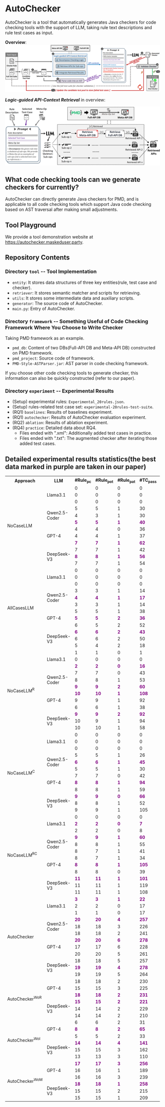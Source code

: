 # AutoChecker

AutoChecker is a tool that automatically generates Java checkers for code checking tools with the support of LLM, taking rule text descriptions and rule test cases as input.

**Overview**:
![Overview](overview.png)



***Logic-guided API-Context Retrieval*** in overview:

![Logic-guided API-Context Retrieval](retrieval.png)

## What code checking tools can we generate checkers for currently?
AutoChecker can directly generate Java checkers for PMD, and is applicable to all code checking tools which support Java code checking based on AST traversal after making small adjustments.

## Tool Playground

We provide a tool demonstration website at https://autochecker.maskeduser.party.

## Repository Contents

### Directory  `tool`  -- Tool Implementation

+ `entity`: It stores data structures of three key entities(rule, test case and checker).
+ `retriever`: It stores semantic matcher and scripts for retrieving.
+ `utils`: It stores some intermediate data and auxiliary scripts.
+ `generator`: The source code of AutoChecker.
+ `main.py`: Entry of AutoChecker.

### Directory  `framework`  -- Something Useful of Code Checking Framework Where You Choose to Write Checker
Taking PMD framework as an example.
+ `pmd_db`: Content of two DBs(Full-API DB and Meta-API DB) constructed on PMD framework.
+ `pmd_project`: Source code of framework.
+ `PMD-Style-ASTParser.jar`: AST parser in code checking framework.

If you choose other code checking tools to generate checker, this information can also be quickly constructed (refer to our paper).

### Directory `experiment` -- Experimental Results
+ (Setup) experimental rules: `Experimental_20rules.json`.
+ (Setup) rules-related test case set: `experimental-20rules-test-suite`.
+ (RQ1) `baselines`: Results of baselines experiment.
+ (RQ1) `autochecker`: Results of AutoChecker evaluation experiment.
+ (RQ2) `ablation`: Results of ablation experiment.
+ (RQ4) `practice`: Detailed data about RQ4. 
  + Files ended with ".xml": Additionally added test cases in practice.
  + Files ended with ".txt": The augmented checker after iterating those added test cases.


## Detailed experimental results statistics(the best data marked in purple are taken in our paper)

<table>
  <tr>
    <th>Approach</th>
    <th>LLM</th>
    <th>#Rule<sub>pc</sub></th>
    <th>#Rule<sub>pot</sub></th>
    <th>#Rule<sub>pat</sub></th>
    <th>#TC<sub>pass</sub></th>
    <th>TPR<sub>avg</sub></th>
  </tr>
  <tr>
    <td rowspan="12">NoCaseLLM</td>
    <td rowspan="3">Llama3.1</td>
    <td>0</td>
    <td>0</td>
    <td>0</td>
    <td>0</td>
    <td>0</td>
  </tr>
  <tr>
    <td>0</td>
    <td>0</td>
    <td>0</td>
    <td>0</td>
    <td>0</td>
  </tr>
  <tr>
    <td>0</td>
    <td>0</td>
    <td>0</td>
    <td>0</td>
    <td>0</td>
  </tr>
  <tr>
    <td rowspan="3">Qwen2.5-Coder</td>
    <td>5</td>
    <td>5</td>
    <td>1</td>
    <td>30</td>
    <td>17.82</td>
  </tr>
  <tr>
    <td>4</td>
    <td>3</td>
    <td>1</td>
    <td>30</td>
    <td>11.87</td>
  </tr>
  <tr>
    <td><span style="color: purple;"><b>5</b></span></td>
    <td><span style="color: purple;"><b>5</b></span></td>
    <td><span style="color: purple;"><b>1</b></span></td>
    <td><span style="color: purple;"><b>40</b></span></td>
    <td><span style="color: purple;"><b>19.41</b></span></td>
  </tr>
<tr>
    <td rowspan="3">GPT-4</td>
    <td>4</td>
    <td>4</td>
    <td>0</td>
    <td>36</td>
    <td>15.57</td>
  </tr>
  <tr>
    <td>4</td>
    <td>4</td>
    <td>1</td>
    <td>37</td>
    <td>13.89</td>
  </tr>
  <tr>
    <td><span style="color: purple;"><b>7</b></span></td>
    <td><span style="color: purple;"><b>7</b></span></td>
    <td><span style="color: purple;"><b>1</b></span></td>
    <td><span style="color: purple;"><b>62</b></span></td>
    <td><span style="color: purple;"><b>27.92</b></span></td>
  </tr>
<tr>
    <td rowspan="3">DeepSeek-V3</td>
    <td>7</td>
    <td>7</td>
    <td>1</td>
    <td>42</td>
    <td>24.38</td>
  </tr>
  <tr>
    <td><span style="color: purple;"><b>8</b></span></td>
    <td><span style="color: purple;"><b>8</b></span></td>
    <td><span style="color: purple;"><b>1</b></span></td>
    <td><span style="color: purple;"><b>56</b></span></td>
    <td><span style="color: purple;"><b>28.06</b></span></td>
  </tr>
  <tr>
    <td>7</td>
    <td>7</td>
    <td>1</td>
    <td>54</td>
    <td>22.79</td>
  </tr>
  <tr>
    <td rowspan="12">AllCasesLLM</td>
    <td rowspan="3">Llama3.1</td>
    <td>0</td>
    <td>0</td>
    <td>0</td>
    <td>0</td>
    <td>0</td>
  </tr>
  <tr>
    <td>0</td>
    <td>0</td>
    <td>0</td>
    <td>0</td>
    <td>0</td>
  </tr>
  <tr>
    <td>0</td>
    <td>0</td>
    <td>0</td>
    <td>0</td>
    <td>0</td>
  </tr>
  <tr>
    <td rowspan="3">Qwen2.5-Coder</td>
    <td>3</td>
    <td>3</td>
    <td>1</td>
    <td>14</td>
    <td>13.04</td>
  </tr>
  <tr>
    <td><span style="color: purple;"><b>4</b></span></td>
    <td><span style="color: purple;"><b>4</b></span></td>
    <td><span style="color: purple;"><b>1</b></span></td>
    <td><span style="color: purple;"><b>17</b></span></td>
    <td><span style="color: purple;"><b>14.40</b></span></td>
  </tr>
  <tr>
    <td>3</td>
    <td>3</td>
    <td>1</td>
    <td>14</td>
    <td>13.04</td>
  </tr>
<tr>
    <td rowspan="3">GPT-4</td>
    <td>5</td>
    <td>5</td>
    <td>1</td>
    <td>38</td>
    <td>15.84</td>
  </tr>
  <tr>
    <td><span style="color: purple;"><b>5</b></span></td>
    <td><span style="color: purple;"><b>5</b></span></td>
    <td><span style="color: purple;"><b>2</b></span></td>
    <td><span style="color: purple;"><b>36</b></span></td>
    <td><span style="color: purple;"><b>21.53</b></span></td>
  </tr>
  <tr>
    <td>6</td>
    <td>5</td>
    <td>2</td>
    <td>52</td>
    <td>19.40</td>
  </tr>
<tr>
    <td rowspan="3">DeepSeek-V3</td>
    <td><span style="color: purple;"><b>6</b></span></td>
    <td><span style="color: purple;"><b>6</b></span></td>
    <td><span style="color: purple;"><b>2</b></span></td>
    <td><span style="color: purple;"><b>43</b></span></td>
    <td><span style="color: purple;"><b>24.60</b></span></td>
  </tr>
  <tr>
    <td>6</td>
    <td>6</td>
    <td>2</td>
    <td>50</td>
    <td>23.26</td>
  </tr>
  <tr>
    <td>5</td>
    <td>4</td>
    <td>2</td>
    <td>18</td>
    <td>15.89</td>
  </tr>
  <tr>
    <td rowspan="12">NoCaseLLM<sup>R</sup></td>
    <td rowspan="3">Llama3.1</td>
    <td>1</td>
    <td>1</td>
    <td>0</td>
    <td>1</td>
    <td>2.50</td>
  </tr>
  <tr>
    <td>0</td>
    <td>0</td>
    <td>0</td>
    <td>0</td>
    <td>0</td>
  </tr>
  <tr>
    <td><span style="color: purple;"><b>2</b></span></td>
    <td><span style="color: purple;"><b>2</b></span></td>
    <td><span style="color: purple;"><b>0</b></span></td>
    <td><span style="color: purple;"><b>16</b></span></td>
    <td><span style="color: purple;"><b>4.71</b></span></td>
  </tr>
  <tr>
    <td rowspan="3">Qwen2.5-Coder</td>
    <td>7</td>
    <td>7</td>
    <td>0</td>
    <td>43</td>
    <td>22.90</td>
  </tr>
  <tr>
    <td>8</td>
    <td>8</td>
    <td>1</td>
    <td>53</td>
    <td>27.76</td>
  </tr>
  <tr>
    <td><span style="color: purple;"><b>9</b></span></td>
    <td><span style="color: purple;"><b>9</b></span></td>
    <td><span style="color: purple;"><b>2</b></span></td>
    <td><span style="color: purple;"><b>60</b></span></td>
    <td><span style="color: purple;"><b>30.68</b></span></td>
  </tr>
<tr>
    <td rowspan="3">GPT-4</td>
    <td><span style="color: purple;"><b>10</b></span></td>
    <td><span style="color: purple;"><b>10</b></span></td>
    <td><span style="color: purple;"><b>1</b></span></td>
    <td><span style="color: purple;"><b>108</b></span></td>
    <td><span style="color: purple;"><b>30.82</b></span></td>
  </tr>
  <tr>
    <td>9</td>
    <td>9</td>
    <td>1</td>
    <td>92</td>
    <td>25.95</td>
  </tr>
  <tr>
    <td>6</td>
    <td>6</td>
    <td>1</td>
    <td>38</td>
    <td>22.73</td>
  </tr>
<tr>
    <td rowspan="3">DeepSeek-V3</td>
    <td><span style="color: purple;"><b>9</b></span></td>
    <td><span style="color: purple;"><b>9</b></span></td>
    <td><span style="color: purple;"><b>2</b></span></td>
    <td><span style="color: purple;"><b>92</b></span></td>
    <td><span style="color: purple;"><b>32.05</b></span></td>
  </tr>
  <tr>
    <td>10</td>
    <td>9</td>
    <td>1</td>
    <td>94</td>
    <td>27.84</td>
  </tr>
  <tr>
    <td>10</td>
    <td>10</td>
    <td>1</td>
    <td>58</td>
    <td>27.60</td>
  </tr>
  <tr>
    <td rowspan="12">NoCaseLLM<sup>C</sup></td>
    <td rowspan="3">Llama3.1</td>
    <td>0</td>
    <td>0</td>
    <td>0</td>
    <td>0</td>
    <td>0</td>
  </tr>
  <tr>
    <td>0</td>
    <td>0</td>
    <td>0</td>
    <td>0</td>
    <td>0</td>
  </tr>
  <tr>
    <td>0</td>
    <td>0</td>
    <td>0</td>
    <td>0</td>
    <td>0</td>
  </tr>
  <tr>
    <td rowspan="3">Qwen2.5-Coder</td>
    <td>5</td>
    <td>5</td>
    <td>1</td>
    <td>26</td>
    <td>15.74</td>
  </tr>
  <tr>
    <td><span style="color: purple;"><b>6</b></span></td>
    <td><span style="color: purple;"><b>6</b></span></td>
    <td><span style="color: purple;"><b>1</b></span></td>
    <td><span style="color: purple;"><b>45</b></span></td>
    <td><span style="color: purple;"><b>21.18</b></span></td>
  </tr>
  <tr>
    <td>5</td>
    <td>5</td>
    <td>1</td>
    <td>30</td>
    <td>18.60</td>
  </tr>
<tr>
    <td rowspan="3">GPT-4</td>
    <td>7</td>
    <td>7</td>
    <td>0</td>
    <td>42</td>
    <td>22.19</td>
  </tr>
  <tr>
    <td><span style="color: purple;"><b>8</b></span></td>
    <td><span style="color: purple;"><b>8</b></span></td>
    <td><span style="color: purple;"><b>1</b></span></td>
    <td><span style="color: purple;"><b>94</b></span></td>
    <td><span style="color: purple;"><b>27.26</b></span></td>
  </tr>
  <tr>
    <td>8</td>
    <td>8</td>
    <td>1</td>
    <td>59</td>
    <td>22.86</td>
  </tr>
<tr>
    <td rowspan="3">DeepSeek-V3</td>
    <td><span style="color: purple;"><b>9</b></span></td>
    <td><span style="color: purple;"><b>9</b></span></td>
    <td><span style="color: purple;"><b>0</b></span></td>
    <td><span style="color: purple;"><b>66</b></span></td>
    <td><span style="color: purple;"><b>29.40</b></span></td>
  </tr>
  <tr>
    <td>8</td>
    <td>8</td>
    <td>1</td>
    <td>52</td>
    <td>28.71</td>
  </tr>
  <tr>
    <td>9</td>
    <td>9</td>
    <td>1</td>
    <td>105</td>
    <td>27.97</td>
  </tr>
  <tr>
    <td rowspan="12">NoCaseLLM<sup>RC</sup></td>
    <td rowspan="3">Llama3.1</td>
    <td>0</td>
    <td>0</td>
    <td>0</td>
    <td>0</td>
    <td>0</td>
  </tr>
  <tr>
    <td><span style="color: purple;"><b>2</b></span></td>
    <td><span style="color: purple;"><b>2</b></span></td>
    <td><span style="color: purple;"><b>0</b></span></td>
    <td><span style="color: purple;"><b>7</b></span></td>
    <td><span style="color: purple;"><b>6.25</b></span></td>
  </tr>
  <tr>
    <td>2</td>
    <td>2</td>
    <td>0</td>
    <td>8</td>
    <td>4.94</td>
  </tr>
  <tr>
    <td rowspan="3">Qwen2.5-Coder</td>
    <td><span style="color: purple;"><b>9</b></span></td>
    <td><span style="color: purple;"><b>9</b></span></td>
    <td><span style="color: purple;"><b>1</b></span></td>
    <td><span style="color: purple;"><b>60</b></span></td>
    <td><span style="color: purple;"><b>30.49</b></span></td>
  </tr>
  <tr>
    <td>8</td>
    <td>8</td>
    <td>1</td>
    <td>55</td>
    <td>27.09</td>
  </tr>
  <tr>
    <td>8</td>
    <td>7</td>
    <td>1</td>
    <td>41</td>
    <td>24.19</td>
  </tr>
<tr>
    <td rowspan="3">GPT-4</td>
    <td>8</td>
    <td>7</td>
    <td>1</td>
    <td>34</td>
    <td>22.87</td>
  </tr>
  <tr>
    <td><span style="color: purple;"><b>8</b></span></td>
    <td><span style="color: purple;"><b>8</b></span></td>
    <td><span style="color: purple;"><b>1</b></span></td>
    <td><span style="color: purple;"><b>105</b></span></td>
    <td><span style="color: purple;"><b>27.74</b></span></td>
  </tr>
  <tr>
    <td>8</td>
    <td>8</td>
    <td>0</td>
    <td>39</td>
    <td>22.50</td>
  </tr>
<tr>
    <td rowspan="3">DeepSeek-V3</td>
    <td><span style="color: purple;"><b>11</b></span></td>
    <td><span style="color: purple;"><b>11</b></span></td>
    <td><span style="color: purple;"><b>1</b></span></td>
    <td><span style="color: purple;"><b>101</b></span></td>
    <td><span style="color: purple;"><b>38.93</b></span></td>
  </tr>
  <tr>
    <td>11</td>
    <td>11</td>
    <td>1</td>
    <td>119</td>
    <td>33.83</td>
  </tr>
  <tr>
    <td>11</td>
    <td>11</td>
    <td>1</td>
    <td>108</td>
    <td>32.09</td>
  </tr>
  <tr>
    <td rowspan="12">AutoChecker</td>
    <td rowspan="3">Llama3.1</td>
    <td><span style="color: purple;"><b>3</b></span></td>
    <td><span style="color: purple;"><b>3</b></span></td>
    <td><span style="color: purple;"><b>1</b></span></td>
    <td><span style="color: purple;"><b>22</b></span></td>
    <td><span style="color: purple;"><b>8.41</b></span></td>
  </tr>
  <tr>
    <td>2</td>
    <td>2</td>
    <td>0</td>
    <td>17</td>
    <td>4.12</td>
  </tr>
  <tr>
    <td>1</td>
    <td>1</td>
    <td>0</td>
    <td>17</td>
    <td>4.47</td>
  </tr>
  <tr>
    <td rowspan="3">Qwen2.5-Coder</td>
    <td><span style="color: purple;"><b>20</b></span></td>
    <td><span style="color: purple;"><b>20</b></span></td>
    <td><span style="color: purple;"><b>4</b></span></td>
    <td><span style="color: purple;"><b>257</b></span></td>
    <td><span style="color: purple;"><b>79.01</b></span></td>
  </tr>
  <tr>
    <td>18</td>
    <td>18</td>
    <td>3</td>
    <td>226</td>
    <td>65.62</td>
  </tr>
  <tr>
    <td>18</td>
    <td>18</td>
    <td>2</td>
    <td>241</td>
    <td>68.90</td>
  </tr>
<tr>
    <td rowspan="3">GPT-4</td>
    <td><span style="color: purple;"><b>20</b></span></td>
    <td><span style="color: purple;"><b>20</b></span></td>
    <td><span style="color: purple;"><b>6</b></span></td>
    <td><span style="color: purple;"><b>278</b></span></td>
    <td><span style="color: purple;"><b>82.28</b></span></td>
  </tr>
  <tr>
    <td>17</td>
    <td>17</td>
    <td>6</td>
    <td>228</td>
    <td>66.63</td>
  </tr>
  <tr>
    <td>20</td>
    <td>20</td>
    <td>5</td>
    <td>261</td>
    <td>79.36</td>
  </tr>
<tr>
    <td rowspan="3">DeepSeek-V3</td>
    <td>18</td>
    <td>18</td>
    <td>5</td>
    <td>257</td>
    <td>76.59</td>
  </tr>
  <tr>
    <td><span style="color: purple;"><b>19</b></span></td>
    <td><span style="color: purple;"><b>19</b></span></td>
    <td><span style="color: purple;"><b>4</b></span></td>
    <td><span style="color: purple;"><b>278</b></span></td>
    <td><span style="color: purple;"><b>80.86</b></span></td>
  </tr>
  <tr>
    <td>19</td>
    <td>19</td>
    <td>5</td>
    <td>264</td>
    <td>75.86</td>
  </tr>
  <tr>
    <td rowspan="6">AutoChecker<sup>WoR</sup></td>
    <td rowspan="3">GPT-4</td>
    <td>18</td>
    <td>18</td>
    <td>2</td>
    <td>230</td>
    <td>61.88</td>
  </tr>
  <tr>
    <td>15</td>
    <td>15</td>
    <td>3</td>
    <td>225</td>
    <td>56.38</td>
  </tr>
  <tr>
    <td><span style="color: purple;"><b>18</b></span></td>
    <td><span style="color: purple;"><b>18</b></span></td>
    <td><span style="color: purple;"><b>2</b></span></td>
    <td><span style="color: purple;"><b>231</b></span></td>
    <td><span style="color: purple;"><b>67.27</b></span></td>
  </tr>
  <tr>
    <td rowspan="3">DeepSeek-V3</td>
    <td><span style="color: purple;"><b>15</b></span></td>
    <td><span style="color: purple;"><b>15</b></span></td>
    <td><span style="color: purple;"><b>2</b></span></td>
    <td><span style="color: purple;"><b>221</b></span></td>
    <td><span style="color: purple;"><b>59.17</b></span></td>
  </tr>
  <tr>
    <td>14</td>
    <td>14</td>
    <td>2</td>
    <td>229</td>
    <td>58.03</td>
  </tr>
  <tr>
    <td>14</td>
    <td>14</td>
    <td>2</td>
    <td>210</td>
    <td>55.83</td>
  </tr>
  <tr>
    <td rowspan="6">AutoChecker<sup>WoI</sup></td>
    <td rowspan="3">GPT-4</td>
    <td>6</td>
    <td>6</td>
    <td>2</td>
    <td>31</td>
    <td>24.16</td>
  </tr>
  <tr>
    <td><span style="color: purple;"><b>8</b></span></td>
    <td><span style="color: purple;"><b>8</b></span></td>
    <td><span style="color: purple;"><b>2</b></span></td>
    <td><span style="color: purple;"><b>65</b></span></td>
    <td><span style="color: purple;"><b>29.37</b></span></td>
  </tr>
  <tr>
    <td>5</td>
    <td>5</td>
    <td>2</td>
    <td>33</td>
    <td>19.24</td>
  </tr>
  <tr>
    <td rowspan="3">DeepSeek-V3</td>
    <td><span style="color: purple;"><b>14</b></span></td>
    <td><span style="color: purple;"><b>14</b></span></td>
    <td><span style="color: purple;"><b>4</b></span></td>
    <td><span style="color: purple;"><b>141</b></span></td>
    <td><span style="color: purple;"><b>53.44</b></span></td>
  </tr>
  <tr>
    <td>15</td>
    <td>15</td>
    <td>3</td>
    <td>162</td>
    <td>52.79</td>
  </tr>
  <tr>
    <td>13</td>
    <td>13</td>
    <td>3</td>
    <td>110</td>
    <td>42.96</td>
  </tr>
<tr>
    <td rowspan="6">AutoChecker<sup>WoM</sup></td>
    <td rowspan="3">GPT-4</td>
    <td><span style="color: purple;"><b>17</b></span></td>
    <td><span style="color: purple;"><b>17</b></span></td>
    <td><span style="color: purple;"><b>3</b></span></td>
    <td><span style="color: purple;"><b>256</b></span></td>
    <td><span style="color: purple;"><b>66.42</b></span></td>
  </tr>

<tr>
    <td>16</td>
    <td>16</td>
    <td>1</td>
    <td>189</td>
    <td>54.15</td>
  </tr>

<tr>
    <td>16</td>
    <td>16</td>
    <td>3</td>
    <td>239</td>
    <td>60.09</td>
  </tr>
  
  <tr>
    <td rowspan="3">DeepSeek-V3</td>
    <td><span style="color: purple;"><b>18</b></span></td>
    <td><span style="color: purple;"><b>18</b></span></td>
    <td><span style="color: purple;"><b>1</b></span></td>
    <td><span style="color: purple;"><b>258</b></span></td>
    <td><span style="color: purple;"><b>72.92</b></span></td>
  </tr>

<tr>
    <td>15</td>
    <td>15</td>
    <td>2</td>
    <td>215</td>
    <td>60.30</td>
  </tr>

<tr>
    <td>15</td>
    <td>15</td>
    <td>1</td>
    <td>209</td>
    <td>59.13</td>
  </tr>
  
</table>

